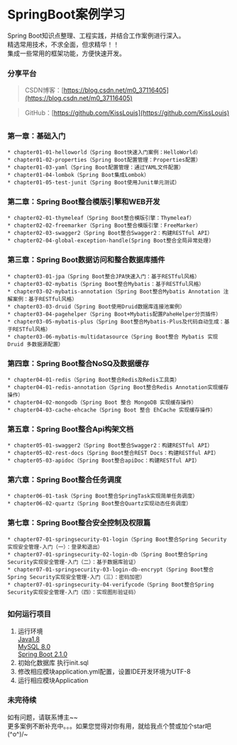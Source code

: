 # SpringBoot案例学习

Spring Boot知识点整理、工程实践，并结合工作案例进行深入。  
精选常用技术，不求全面，但求精华！！  
集成一些常用的框架功能，方便快速开发。

### 分享平台

> CSDN博客：[https://blog.csdn.net/m0_37116405](https://blog.csdn.net/m0_37116405)

> GitHub：[https://github.com/KissLouis](https://github.com/KissLouis)

## 

### 第一章：基础入门

    * chapter01-01-helloworld（Spring Boot快速入门案例：HelloWorld）
    * chapter01-02-properties（Spring Boot配置管理：Properties配置）
    * chapter01-03-yaml（Spring Boot配置管理：通过YAML文件配置）
    * chapter01-04-lombok（Spring Boot集成Lombok）
    * chapter01-05-test-junit（Spring Boot使用Junit单元测试）

### 第二章：Spring Boot整合模版引擎和WEB开发  
    * chapter02-01-thymeleaf（Spring Boot整合模版引擎：Thymeleaf）
    * chapter02-02-freemarker（Spring Boot整合模版引擎：FreeMarker）
    * chapter02-03-swagger2（Spring Boot整合Swagger2：构建RESTful API）
    * chapter02-04-global-exception-handle(Spring Boot整合全局异常处理)

### 第三章：Spring Boot数据访问和整合数据库插件  
    * chapter03-01-jpa（Spring Boot整合JPA快速入门：基于RESTful风格）
    * chapter03-02-mybatis（Spring Boot整合Mybatis：基于RESTful风格）
    * chapter03-02-mybatis-annotation（Spring Boot整合Mybatis Annotation 注解案例：基于RESTful风格）
    * chapter03-03-druid（Spring Boot使用Druid数据库连接池案例）
    * chapter03-04-pagehelper（Spring Boot+Mybatis配置PaheHelper分页插件）
    * chapter03-05-mybatis-plus（Spring Boot整合Mybatis-Plus及代码自动生成：基于RESTful风格）
    * chapter03-06-mybatis-multidatasource（Spring Boot整合 Mybatis 实现 Druid 多数据源配置）

### 第四章：Spring Boot整合NoSQ及数据缓存  
    * chapter04-01-redis（Spring Boot整合Redis及Redis工具类）
    * chapter04-01-redis-annotation（Spring Boot整合Redis Annotation实现缓存操作）
    * chapter04-02-mongodb（Spring Boot 整合 MongoDB 实现缓存操作）
    * chapter04-03-cache-ehcache（Spring Boot 整合 EhCache 实现缓存操作）

### 第五章：Spring Boot整合Api构架文档
    * chapter05-01-swagger2（Spring Boot整合Swagger2：构建RESTful API）
    * chapter05-02-rest-docs（Spring Boot整合REST Docs：构建RESTful API）
    * chapter05-03-apidoc（Spring Boot整合apiDoc：构建RESTful API）

### 第六章：Spring Boot整合任务调度
    * chapter06-01-task（Spring Boot整合SpringTask实现简单任务调度）
    * chapter06-02-quartz（Spring Boot整合Quartz实现动态任务调度）

### 第七章：Spring Boot整合安全控制及权限篇
    * chapter07-01-springsecurity-01-login（Spring Boot整合Spring Security实现安全管理-入门（一）：登录和退出）
    * chapter07-01-springsecurity-02-login-db（Spring Boot整合Spring Security实现安全管理-入门（二）：基于数据库验证）
    * chapter07-01-springsecurity-03-login-db-encrypt（Spring Boot整合Spring Security实现安全管理-入门（三）：密码加密）
    * chapter07-01-springsecurity-04-verifycode（Spring Boot整合Spring Security实现安全管理-入门（四）：实现图形验证码）


## 

### 如何运行项目
1. 运行环境  
    <u>Java1.8</u>  
    <u>MySQL 8.0 </u>  
    <u>Spring Boot 2.1.0</u> 
2. 初始化数据库 执行init.sql
3. 修改相应模块application.yml配置，设置IDE开发环境为UTF-8
4. 运行相应模块Application


### 未完待续
如有问题，请联系博主~~  
更多案例不断补充中。。。如果您觉得对你有用，就给我点个赞或加个star吧\(^o^)/~

